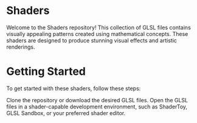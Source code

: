 # Shaders

Welcome to the Shaders repository! This collection of GLSL files contains visually appealing patterns created using mathematical concepts. These shaders are designed to produce stunning visual effects and artistic renderings.

# Getting Started
To get started with these shaders, follow these steps:

Clone the repository or download the desired GLSL files.
Open the GLSL files in a shader-capable development environment, such as ShaderToy, GLSL Sandbox, or your preferred shader editor.

